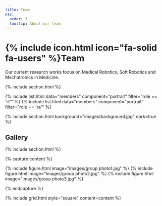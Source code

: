 ```yaml
---
title: Team
nav:
  order: 3
  tooltip: About our team
---
```


# {% include icon.html icon="fa-solid fa-users" %}Team

Our current research works focus on Medical Robotics, Soft Robotics and Mechatronics in Medicine.

{% include section.html %}

{% include list.html data="members" component="portrait" filter="role == 'rf'" %}
{% include list.html data="members" component="portrait" filter="role == 'ra'" %}


{% include section.html background="images/background.jpg" dark=true %}
## Gallery
{% include section.html %}

{% capture content %}

{% include figure.html image="images/group photo1.jpg" %}
{% include figure.html image="images/group photo2.jpg" %}
{% include figure.html image="images/group photo3.jpg" %}


{% endcapture %}

{% include grid.html style="square" content=content %}
